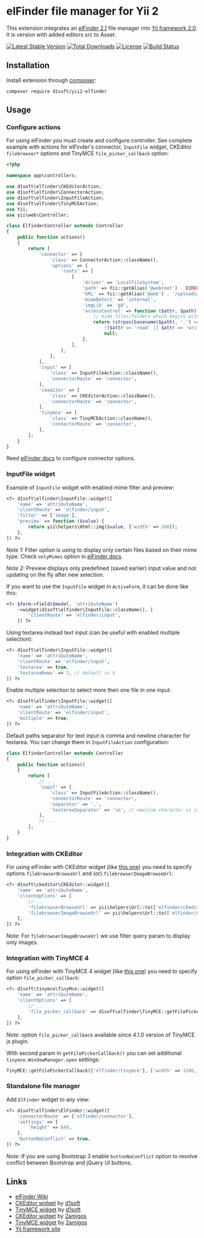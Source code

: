 # elFinder file manager for Yii 2

This extension integrates an [elFinder 2.1](http://studio-42.github.io/elFinder/) file manager into
[Yii framework 2.0](http://www.yiiframework.com). It is version with added editors src to Asset.

[![Latest Stable Version](https://img.shields.io/packagist/v/d1soft/yii2-elfinder.svg)](https://packagist.org/packages/d1soft/yii2-elfinder)
[![Total Downloads](https://img.shields.io/packagist/dt/d1soft/yii2-elfinder.svg)](https://packagist.org/packages/d1soft/yii2-elfinder)
[![License](https://img.shields.io/github/license/d1soft/yii2-elfinder.svg)](https://raw.githubusercontent.com/d1soft/yii2-elfinder/master/LICENSE)
[![Build Status](https://travis-ci.org/d1soft/yii2-elfinder.svg?branch=master)](https://travis-ci.org/d1soft/yii2-elfinder)

## Installation

Install extension through [composer](http://getcomposer.org/):

```
composer require d1soft/yii2-elfinder
```

## Usage

### Configure actions

For using elFinder you must create and configure controller. See complete example with actions for elFinder's connector,
`InputFile` widget, CKEditor `filebrowser*` options and TinyMCE `file_picker_callback` option:

```php
<?php

namespace app\controllers;

use d1soft\elfinder\CKEditorAction;
use d1soft\elfinder\ConnectorAction;
use d1soft\elfinder\InputFileAction;
use d1soft\elfinder\TinyMCEAction;
use Yii;
use yii\web\Controller;

class ElfinderController extends Controller
{
    public function actions()
    {
        return [
            'connector' => [
                'class' => ConnectorAction::className(),
                'options' => [
                    'roots' => [
                        [
                            'driver' => 'LocalFileSystem',
                            'path' => Yii::getAlias('@webroot') . DIRECTORY_SEPARATOR . 'uploads',
                            'URL' => Yii::getAlias('@web') . '/uploads/',
                            'mimeDetect' => 'internal',
                            'imgLib' => 'gd',
                            'accessControl' => function ($attr, $path) {
                                // hide files/folders which begins with dot
                                return (strpos(basename($path), '.') === 0) ?
                                    !($attr == 'read' || $attr == 'write') :
                                    null;
                            },
                        ],
                    ],
                ],
            ],
            'input' => [
                'class' => InputFileAction::className(),
                'connectorRoute' => 'connector',
            ],
            'ckeditor' => [
                'class' => CKEditorAction::className(),
                'connectorRoute' => 'connector',
            ],
            'tinymce' => [
                'class' => TinyMCEAction::className(),
                'connectorRoute' => 'connector',
            ],
        ];
    }
}
```

Reed [elFinder docs](https://github.com/Studio-42/elFinder/wiki/Connector-configuration-options-2.1) to configure
connector options.

### InputFile widget

Example of `InputFile` widget with enabled mime filter and preview:

```php
<?= d1soft\elfinder\InputFile::widget([
    'name' => 'attributeName',
    'clientRoute' => 'elfinder/input',
    'filter' => ['image'],
    'preview' => function ($value) {
        return yii\helpers\Html::img($value, ['width' => 200]);
    },
]) ?>
```

*Note 1:* Filter option is using to display only certain files based on their mime type. Check `onlyMimes` option
in [elFinder docs](https://github.com/Studio-42/elFinder/wiki/Client-configuration-options-2.1#onlyMimes).

*Note 2:* Preview displays only predefined (saved earlier) input value and not updating on the fly after new selection.

If you want to use the `InputFile` widget in `ActiveForm`, it can be done like this:

```php
<?= $form->field($model, 'attributeName')
    ->widget(d1soft\elfinder\InputFile::className(), [
        'clientRoute' => 'elfinder/input',
    ]) ?>
```

Using textarea instead text input (can be useful with enabled multiple selection):

```php
<?= d1soft\elfinder\InputFile::widget([
    'name' => 'attributeName',
    'clientRoute' => 'elfinder/input',
    'textarea' => true,
    'textareaRows' => 3, // default is 5
]) ?>
```

Enable multiple selection to select more then one file in one input:

```php
<?= d1soft\elfinder\InputFile::widget([
    'name' => 'attributeName',
    'clientRoute' => 'elfinder/input',
    'multiple' => true,
]) ?>
```

Default paths separator for text input is comma and newline character for textarea.
You can change them in `InputFileAction` configuration:

```php
class ElfinderController extends Controller
{
    public function actions()
    {
        return [
            // ...
            'input' => [
                'class' => InputFileAction::className(),
                'connectorRoute' => 'connector',
                'separator' => ',',
                'textareaSeparator' => '\n', // newline character in javascript
            ],
            // ...
        ];
    }
}
```

### Integration with CKEditor

For using elFinder with CKEditor widget (like [this one](https://github.com/d1soft/yii2-ckeditor)) you need to
specify options `filebrowserBrowseUrl` and (or) `filebrowserImageBrowseUrl`:

```php
<?= d1soft\ckeditor\CKEditor::widget([
    'name' => 'attributeName',
    'clientOptions' => [
        // ...
        'filebrowserBrowseUrl' => yii\helpers\Url::to(['elfinder/ckeditor']),
        'filebrowserImageBrowseUrl' => yii\helpers\Url::to(['elfinder/ckeditor', 'filter' => 'image']),
    ],
]) ?>
```

*Note:* For `filebrowserImageBrowseUrl` we use filter query param to display only images.

### Integration with TinyMCE 4

For using elFinder with TinyMCE 4 widget (like [this one](https://github.com/d1soft/yii2-tinymce)) you need to
specify option `file_picker_callback`:

```php
<?= d1soft\tinymce\TinyMce::widget([
    'name' => 'attributeName',
    'clientOptions' => [
        // ...
        'file_picker_callback' => d1soft\elfinder\TinyMCE::getFilePickerCallback(['elfinder/tinymce']),
    ],
]) ?>
```

*Note:* option `file_picker_callback` available since 4.1.0 version of TinyMCE js plugin.

With second param in `getFilePickerCallback()` you can set additional `tinymce.WindowManager.open` settings:

```php
TinyMCE::getFilePickerCallback(['elfinder/tinymce'], ['width' => 1200, 'height' => 600])
```

### Standalone file manager

Add `ElFinder` widget to any view:

```php
<?= d1soft\elfinder\ElFinder::widget([
    'connectorRoute' => ['elfinder/connector'],
    'settings' => [
        'height' => 640,
    ],
    'buttonNoConflict' => true,
]) ?>
```

*Note:* If you are using Bootstrap 3 enable `buttonNoConflict` option to resolve conflict between
Bootstrap and jQuery UI buttons.

## Links

* [elFinder Wiki](https://github.com/Studio-42/elFinder/wiki)
* [CKEditor widget](https://github.com/d1soft/yii2-ckeditor) by [d1soft](https://github.com/d1soft)
* [TinyMCE widget](https://github.com/d1soft/yii2-tinymce) by [d1soft](https://github.com/d1soft)
* [CKEditor widget](https://github.com/2amigos/yii2-ckeditor-widget) by [2amigos](https://github.com/2amigos)
* [TinyMCE widget](https://github.com/2amigos/yii2-tinymce-widget) by [2amigos](https://github.com/2amigos)
* [Yii framework site](http://www.yiiframework.com)
